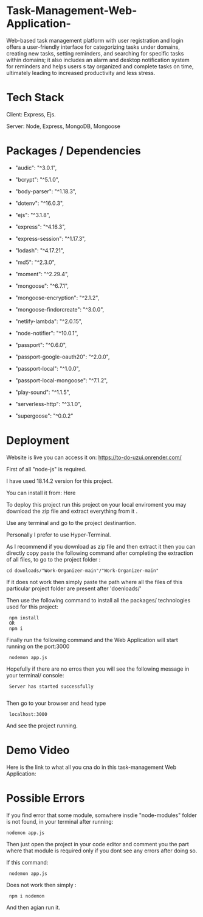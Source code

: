 # Task-Management-Web-Application-
Web-based task management platform with user registration and login offers a user-friendly interface for categorizing tasks under domains, creating new tasks, setting reminders, and searching for specific tasks within domains; it also includes an alarm and desktop notification system for reminders and helps users s tay organized and complete tasks on time, ultimately leading to increased productivity and less stress.

# Tech Stack
Client: Express, Ejs.

Server: Node, Express, MongoDB, Mongoose

# Packages / Dependencies
* "audic": "^3.0.1",

* "bcrypt": "^5.1.0",

* "body-parser": "^1.18.3",

* "dotenv": "^16.0.3",

* "ejs": "^3.1.8",

* "express": "^4.16.3",

* "express-session": "^1.17.3",

* "lodash": "^4.17.21",

* "md5": "^2.3.0",

* "moment": "^2.29.4",

* "mongoose": "^6.7.1",

* "mongoose-encryption": "^2.1.2",

* "mongoose-findorcreate": "^3.0.0",

* "netlify-lambda": "^2.0.15",

* "node-notifier": "^10.0.1",

* "passport": "^0.6.0",

* "passport-google-oauth20": "^2.0.0",

* "passport-local": "^1.0.0",

* "passport-local-mongoose": "^7.1.2",

* "play-sound": "^1.1.5",

* "serverless-http": "^3.1.0",

* "supergoose": "^0.0.2"

# Deployment

Website is live you can access it on: https://to-do-uzui.onrender.com/

First of all "node-js" is required.

I have used 18.14.2 version for this project.

You can install it from: Here

To deploy this project run this project on your local enviroment you may download the zip file and extract everything from it .

Use any terminal and go to the project destinantion.

Personally I prefer to use Hyper-Terminal.

As I recommend if you download as zip file and then extract it then you can directly copy paste the following command after completing the extraction of all files, to go to the project folder :

 
 ```
 cd downloads/"Work-Organizer-main"/"Work-Organizer-main"
 ```
 
 If it does not work then simply paste the path where all the files of this particular project folder are present after
 'doenloads/'

 Then use the following command to install all the packages/ technologies used for this project:
 
 ```
  npm install 
  OR
  npm i
 ```
 
 Finally run the following command and the Web Application will start running on the port:3000
 
 ```
  nodemon app.js
 ```
 
 Hopefully if there are no erros then you will see the following message in your terminal/ console:
 
 ```
  Server has started successfully
  
 ```
 
 Then go to your browser and head type
 
 ```
  localhost:3000
 ```
 And see the project running.
 
 # Demo Video
 
 Here is the link to what all you cna do in this task-management Web Application: 
 
 # Possible Errors
 
 If you find error that some module, somwhere insdie "node-modules" folder is not found, in your terminal after
 running:
 
 ```
 nodemon app.js
 ```
 
 Then just open the project in your code editor and comment you the part where that module is required only if you 
 dont see any errors after doing so.

If this command:

```
 nodemon app.js
```

Does not work then simply :

```
 npm i nodemon
```

And then agian run it.

